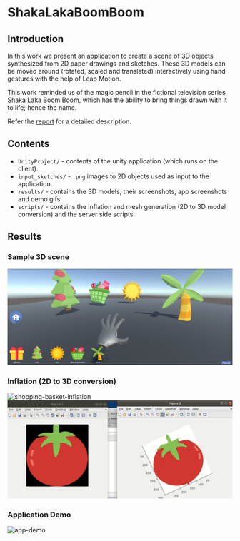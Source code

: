 ShakaLakaBoomBoom
================

## Introduction
In this work we present an application to create a scene of 3D objects synthesized from 2D paper drawings and sketches. These 3D models can be moved around (rotated, scaled and translated) interactively using hand gestures with the help of Leap Motion.

This work reminded us of the magic pencil in the fictional television series [Shaka Laka Boom Boom](https://en.wikipedia.org/wiki/Shaka_Laka_Boom_Boom#Plot), which has the ability to bring things drawn with it to life; hence the name.

Refer the [report](https://github.com/divyanshu-talwar/ShakaLakaBoomBoom/blob/master/Report.pdf) for a detailed description.

## Contents
* `UnityProject/` - contents of the unity application (which runs on the client).
* `input_sketches/` - `.png` images to 2D objects used as input to the application.
* `results/` - contains the 3D models, their screenshots, app screenshots and demo gifs.
* `scripts/` - contains the inflation and mesh generation (2D to 3D model conversion) and the server side scripts.

## Results
### Sample 3D scene
![sample-scene](https://github.com/divyanshu-talwar/ShakaLakaBoomBoom/blob/master/results/app_screenshots/Scene%20Screensot%20-%20Finalapp.png)

### Inflation (2D to 3D conversion)
![shopping-basket-inflation](results/gifs/shopping_basket_inflation.gif)
![tomato-inflation](results/gifs/tomato_inflation.gif)

### Application Demo
![app-demo](results/gifs/app-demo.gif)
